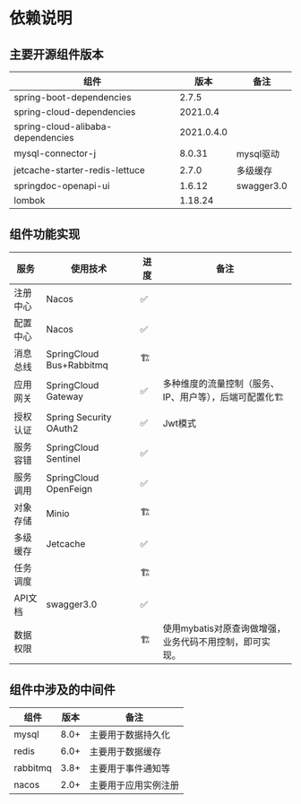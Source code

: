 # 依赖说明

## 主要开源组件版本

| 组件                               | 版本       | 备注        |
| --------------------------------- | ---------- | ---------- |
| spring-boot-dependencies          | 2.7.5      |            |
| spring-cloud-dependencies         | 2021.0.4   |            |
| spring-cloud-alibaba-dependencies | 2021.0.4.0 |            |
| mysql-connector-j                 | 8.0.31     | mysql驱动   |
| jetcache-starter-redis-lettuce    | 2.7.0      | 多级缓存     |
| springdoc-openapi-ui              | 1.6.12     | swagger3.0 |
| lombok                            | 1.18.24    |            |

## 组件功能实现

|  服务     | 使用技术                 |   进度        |    备注   |
|----------|-------------------------|--------------|-----------|
|  注册中心 | Nacos                   |   ✅          |           |
|  配置中心 | Nacos                   |   ✅          |           |
|  消息总线 | SpringCloud Bus+Rabbitmq|   🏗          |           |
|  应用网关 | SpringCloud Gateway     |   ✅          |  多种维度的流量控制（服务、IP、用户等），后端可配置化🏗          |
|  授权认证 | Spring Security OAuth2  |   ✅          |  Jwt模式   |
|  服务容错 | SpringCloud Sentinel    |   ✅          |           |
|  服务调用 | SpringCloud OpenFeign   |   ✅          |           |
|  对象存储 | Minio                   |   🏗          |           |
|  多级缓存 | Jetcache                |   ✅          |           |
|  任务调度 |                         |   🏗          |           |
|  API文档 | swagger3.0              |   ✅          |           |
|  数据权限 |                         |   🏗          |  使用mybatis对原查询做增强，业务代码不用控制，即可实现。         |

## 组件中涉及的中间件

| 组件            | 版本       | 备注                    |
| -------------- | --------- | ----------------------- |
| mysql          | 8.0+      | 主要用于数据持久化         |
| redis          | 6.0+      | 主要用于数据缓存           |
| rabbitmq       | 3.8+      | 主要用于事件通知等          |
| nacos          | 2.0+      | 主要用于应用实例注册        |
